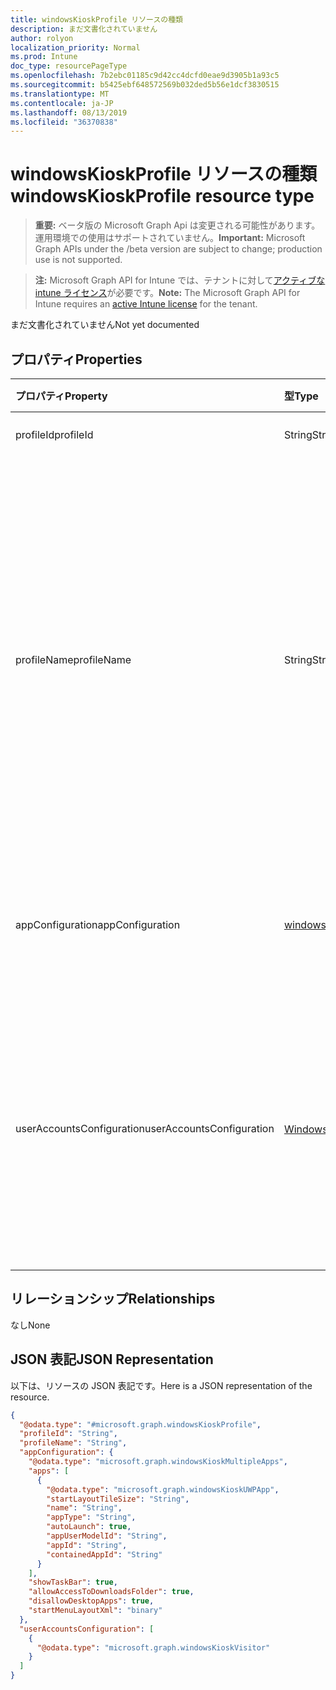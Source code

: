 ```yaml
---
title: windowsKioskProfile リソースの種類
description: まだ文書化されていません
author: rolyon
localization_priority: Normal
ms.prod: Intune
doc_type: resourcePageType
ms.openlocfilehash: 7b2ebc01185c9d42cc4dcfd0eae9d3905b1a93c5
ms.sourcegitcommit: b5425ebf648572569b032ded5b56e1dcf3830515
ms.translationtype: MT
ms.contentlocale: ja-JP
ms.lasthandoff: 08/13/2019
ms.locfileid: "36370838"
---
```

# <a name="windowskioskprofile-resource-type"></a><span data-ttu-id="860f6-103">windowsKioskProfile リソースの種類</span><span class="sxs-lookup"><span data-stu-id="860f6-103">windowsKioskProfile resource type</span></span>

> <span data-ttu-id="860f6-104">**重要:** ベータ版の Microsoft Graph Api は変更される可能性があります。運用環境での使用はサポートされていません。</span><span class="sxs-lookup"><span data-stu-id="860f6-104">**Important:** Microsoft Graph APIs under the /beta version are subject to change; production use is not supported.</span></span>

> <span data-ttu-id="860f6-105">**注:** Microsoft Graph API for Intune では、テナントに対して[アクティブな intune ライセンス](https://go.microsoft.com/fwlink/?linkid=839381)が必要です。</span><span class="sxs-lookup"><span data-stu-id="860f6-105">**Note:** The Microsoft Graph API for Intune requires an [active Intune license](https://go.microsoft.com/fwlink/?linkid=839381) for the tenant.</span></span>

<span data-ttu-id="860f6-106">まだ文書化されていません</span><span class="sxs-lookup"><span data-stu-id="860f6-106">Not yet documented</span></span>

## <a name="properties"></a><span data-ttu-id="860f6-107">プロパティ</span><span class="sxs-lookup"><span data-stu-id="860f6-107">Properties</span></span>
|<span data-ttu-id="860f6-108">プロパティ</span><span class="sxs-lookup"><span data-stu-id="860f6-108">Property</span></span>|<span data-ttu-id="860f6-109">型</span><span class="sxs-lookup"><span data-stu-id="860f6-109">Type</span></span>|<span data-ttu-id="860f6-110">説明</span><span class="sxs-lookup"><span data-stu-id="860f6-110">Description</span></span>|
|:---|:---|:---|
|<span data-ttu-id="860f6-111">profileId</span><span class="sxs-lookup"><span data-stu-id="860f6-111">profileId</span></span>|<span data-ttu-id="860f6-112">String</span><span class="sxs-lookup"><span data-stu-id="860f6-112">String</span></span>|<span data-ttu-id="860f6-113">エンティティのキー。</span><span class="sxs-lookup"><span data-stu-id="860f6-113">Key of the entity.</span></span>|
|<span data-ttu-id="860f6-114">profileName</span><span class="sxs-lookup"><span data-stu-id="860f6-114">profileName</span></span>|<span data-ttu-id="860f6-115">String</span><span class="sxs-lookup"><span data-stu-id="860f6-115">String</span></span>|<span data-ttu-id="860f6-116">これは、アプリケーションのグループ、[スタート] メニューにこれらのアプリのレイアウト、およびこのキオスク構成を割り当てるユーザーを識別するために使用されるフレンドリ名です。</span><span class="sxs-lookup"><span data-stu-id="860f6-116">This is a friendly name used to identify a group of applications, the layout of these apps on the start menu and the users to whom this kiosk configuration is assigned.</span></span>|
|<span data-ttu-id="860f6-117">appConfiguration</span><span class="sxs-lookup"><span data-stu-id="860f6-117">appConfiguration</span></span>|[<span data-ttu-id="860f6-118">windowsKioskAppConfiguration</span><span class="sxs-lookup"><span data-stu-id="860f6-118">windowsKioskAppConfiguration</span></span>](../resources/intune-deviceconfig-windowskioskappconfiguration.md)|<span data-ttu-id="860f6-119">このキオスク構成で使用されるアプリ構成。</span><span class="sxs-lookup"><span data-stu-id="860f6-119">The App configuration that will be used for this kiosk configuration.</span></span>|
|<span data-ttu-id="860f6-120">userAccountsConfiguration</span><span class="sxs-lookup"><span data-stu-id="860f6-120">userAccountsConfiguration</span></span>|<span data-ttu-id="860f6-121">[Windowskioskuser](../resources/intune-deviceconfig-windowskioskuser.md)コレクション</span><span class="sxs-lookup"><span data-stu-id="860f6-121">[windowsKioskUser](../resources/intune-deviceconfig-windowskioskuser.md) collection</span></span>|<span data-ttu-id="860f6-122">このキオスク構成にロックされるユーザーアカウント。</span><span class="sxs-lookup"><span data-stu-id="860f6-122">The user accounts that will be locked to this kiosk configuration.</span></span> <span data-ttu-id="860f6-123">このコレクションには、最大100個の要素を含めることができます。</span><span class="sxs-lookup"><span data-stu-id="860f6-123">This collection can contain a maximum of 100 elements.</span></span>|

## <a name="relationships"></a><span data-ttu-id="860f6-124">リレーションシップ</span><span class="sxs-lookup"><span data-stu-id="860f6-124">Relationships</span></span>
<span data-ttu-id="860f6-125">なし</span><span class="sxs-lookup"><span data-stu-id="860f6-125">None</span></span>

## <a name="json-representation"></a><span data-ttu-id="860f6-126">JSON 表記</span><span class="sxs-lookup"><span data-stu-id="860f6-126">JSON Representation</span></span>
<span data-ttu-id="860f6-127">以下は、リソースの JSON 表記です。</span><span class="sxs-lookup"><span data-stu-id="860f6-127">Here is a JSON representation of the resource.</span></span>
<!-- {
  "blockType": "resource",
  "@odata.type": "microsoft.graph.windowsKioskProfile"
}
-->
``` json
{
  "@odata.type": "#microsoft.graph.windowsKioskProfile",
  "profileId": "String",
  "profileName": "String",
  "appConfiguration": {
    "@odata.type": "microsoft.graph.windowsKioskMultipleApps",
    "apps": [
      {
        "@odata.type": "microsoft.graph.windowsKioskUWPApp",
        "startLayoutTileSize": "String",
        "name": "String",
        "appType": "String",
        "autoLaunch": true,
        "appUserModelId": "String",
        "appId": "String",
        "containedAppId": "String"
      }
    ],
    "showTaskBar": true,
    "allowAccessToDownloadsFolder": true,
    "disallowDesktopApps": true,
    "startMenuLayoutXml": "binary"
  },
  "userAccountsConfiguration": [
    {
      "@odata.type": "microsoft.graph.windowsKioskVisitor"
    }
  ]
}
```



